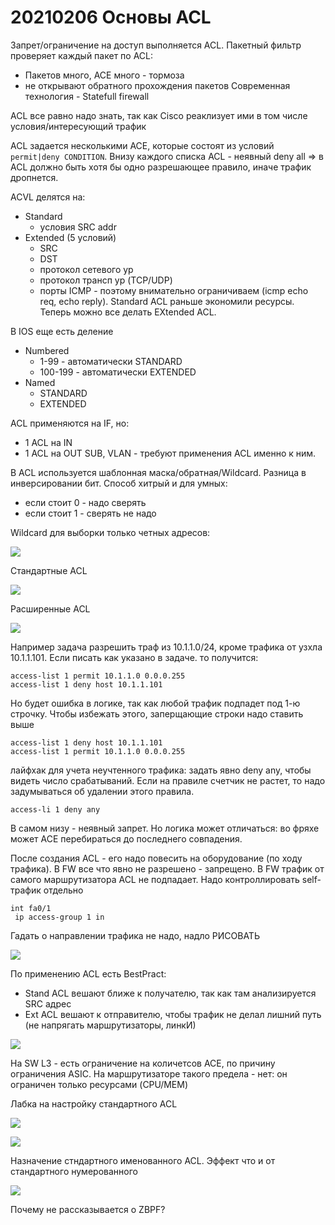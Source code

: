 # 20210206 Основы ACL
Запрет/ограничение на доступ выполняется ACL.
Пакетный фильтр проверяет каждый пакет по ACL:
- Пакетов много, ACE много - тормоза
- не открывают обратного прохождения пакетов 
Современная технология - Statefull firewall

ACL все равно надо знать, так как Cisco реаклизует ими в том числе условия/интересующий трафик

ACL задается несколькими ACE, которые состоят из условий ```permit|deny CONDITION```. Внизу каждого списка ACL - неявный deny all => в ACL должно быть хотя бы одно разрешающее правило, иначе трафик дропнется.

ACVL делятся на:
- Standard
    - условия SRC addr
- Extended (5 условий)
    - SRC
    - DST
    - протокол сетевого ур 
    - протокол трансп ур (TCP/UDP)
    - порты
ICMP - поэтому внимательно ограничиваем (icmp echo req, echo reply). Standard ACL раньше экономили ресурсы. Теперь можно все делать EXtended ACL.

В IOS еще есть деление
- Numbered
    - 1-99 - автоматически STANDARD
    - 100-199 - автоматически EXTENDED 
- Named
    - STANDARD
    - EXTENDED

ACL применяются на IF, но:
- 1 ACL на IN
- 1 ACL на OUT
SUB, VLAN - требуют применения ACL именно к ним.

В ACL используется шаблонная маска/обратная/Wildcard. Разница в инверсировании бит. Способ хитрый и для умных: 
- если стоит 0 - надо сверять
- если стоит 1 - сверять не надо

Wildcard для выборки только четных адресов:

![](./pictures/01.jpg)

Стандартные ACL

![](./pictures/02.jpg)

Расширенные ACL

![](./pictures/03.jpg)

Например задача разрешить траф из 10.1.1.0/24, кроме трафика от узхла 10.1.1.101. Если писать как указано в задаче. то получится:
```
access-list 1 permit 10.1.1.0 0.0.0.255
access-list 1 deny host 10.1.1.101
```

Но будет ошибка в логике, так как любой трафик подпадет под 1-ю строчку. Чтобы избежать этого, заперщающие строки надо ставить выше
```
access-list 1 deny host 10.1.1.101
access-list 1 permit 10.1.1.0 0.0.0.255
```
лайфхак для учета неучтенного трафика: задать явно deny any, чтобы видеть число срабатываний. Если на правиле счетчик не растет, то надо задумываться об удалении этого правила.
```
access-li 1 deny any
```
В самом низу - неявный запрет. Но логика может отличаться: во фряхе может ACE перебираться до последнего совпадения.

После создания ACL - его надо повесить на оборудование (по ходу трафика). В FW все что явно не разрешено - запрещено. В FW трафик от самого маршрутизатора ACL  не подпадает. Надо контроллировать self-трафик отдельно
```
int fa0/1
 ip access-group 1 in
```
Гадать о направлении трафика не надо, надло РИСОВАТЬ

![](./pictures/04.jpg)

По применению ACL есть BestPract:
- Stand ACL вешают ближе к получателю, так как там анализируется SRC адрес
- Ext ACL вешают к отправителю, чтобы трафик не делал лишний путь (не напрягать маршрутизаторы, линкИ)

![](./pictures/05.jpg)

На SW L3 - есть ограничение на количетсов ACE, по причину ограничения ASIC. На маршрутизаторе такого предела - нет: он ограничен только ресурсами (CPU/MEM)

Лабка на настройку стандартного ACL

![](./pictures/07.jpg)

![](./pictures/06.jpg)

Назначение стндартного именованного ACL. Эффект что и от стандартного нумерованного

![](./pictures/08.jpg)



Почему не рассказывается о ZBPF?
